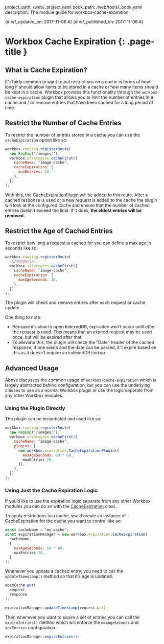 project_path: /web/_project.yaml
book_path: /web/tools/_book.yaml
description: The module guide for workbox-cache-expiration.

{# wf_updated_on: 2017-11-06 #}
{# wf_published_on: 2017-11-06 #}

# Workbox Cache Expiration {: .page-title }

## What is Cache Expiration?

It’s fairly common to want to put restrictions on a cache in terms of how long if should allow items to be stored in a cache or how many items should be kept in a cache. Workbox provides this functionality through the `workbox-cache-expiration` plugin that allows you to limit the number of entries in a cache and / or remove entries that have been cached for a long period of time.

## Restrict the Number of Cache Entries

To restrict the number of entries stored in a cache you can use the `cacheExpiration` option like so:

```javascript
workbox.routing.registerRoute(
  new RegExp(‘/images/’),
  workbox.strategies.cacheFirst({
    cacheName: ‘image-cache’,
    cacheExpiration: {
      maxEntries: 20,
    },
  })
);
```

With this, the [CacheExpirationPlugin](../reference-docs/latest/workbox.expiration.CacheExpirationPlugin) will be added to this route. After a cached response is used or a new request is added to the cache the plugin will look at the configured cache and ensure that the number of cached entries doesn’t exceed the limit. If it does, **the oldest entries will be removed**.

## Restrict the Age of Cached Entries

To restrict how long a request is cached for you can define a max age in seconds like so;

```javascript
workbox.routing.registerRoute(
  /\/images\//,
  workbox.strategies.cacheFirst({
    cacheName: ‘image-cache’,
    cacheExpiration: {
      maxAgeSeconds: 20,
    },
  })
);
```

The plugin will check and remove entries after each request or cache update.

One thing to note:

- Because it’s slow to open IndexedDB, expiration won’t occur until *after* the request is used. This means that an expired request may be used once, but will be expired after that.
- To alleviate this, the plugin will check the "Date" header of the cached response, if one exists and the date can be parsed, it’ll expire based on this as it doesn’t require an IndexedDB lookup..

## Advanced Usage

Above discusses the common usage of `workbox-cache-expiration` which is largely abstracted behind configuration, but you can use the underlying classes to use as a normal Workbox plugin or use the logic seperate from any other Workbox modules.

### Using the Plugin Directly

The plugin can be instantiated and used like so:

```javascript
workbox.routing.registerRoute(
  new RegExp(‘/images/’),
  workbox.strategies.cacheFirst({
    cacheName: ‘image-cache’,
    plugins: [
      new workbox.expiration.CacheExpirationPlugin({
        maxAgeSeconds: 60 * 60,
        maxEntries 20,
      }),
    ],
  })
);
```

### Using Just the Cache Expiration Logic

If you’d like to use the expiration logic separate from any other Workbox modules you can do so with the [CacheExpiration](../reference-docs/latest/workbox.expiration.CacheExpiration) class.

To apply restrictions to a cache, you’d create an instance of CacheExpiration for the cache you want to control like so:

```javascript
const cacheName = ‘my-cache’;
const expirationManager = new workbox.expiration.CacheExpiration(
  cacheName,
  {
    maxAgeSeconds: 60 * 60,
    maxEntries 20,
  }
);
```

Whenever you update a cached entry, you need to call the `updateTimestamp()` method so that it’s age is updated.

```javascript
openCache.put(
  request,
  response
);

expirationManager.updateTimestamp(request.url);
```

Then whenever you want to expire a set of entries you can call the `expireEntries()` method which will enforce the `maxAgeSeconds` and `maxEntries` configuration.

```javascript
expirationManager.expireEntries();
```
